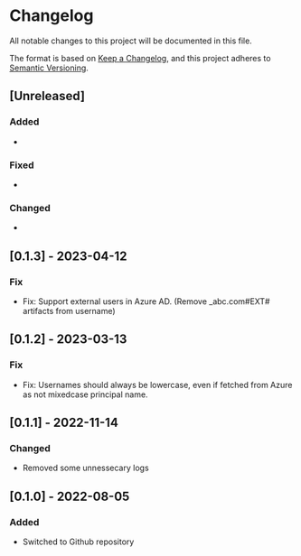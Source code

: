 # Changelog

All notable changes to this project will be documented in this file.

The format is based on [Keep a Changelog](https://keepachangelog.com/en/1.0.0/),
and this project adheres to [Semantic Versioning](https://semver.org/spec/v2.0.0.html).

## [Unreleased]

### Added 

- 

### Fixed

- 

### Changed

- 

## [0.1.3] - 2023-04-12

### Fix

- Fix: Support external users in Azure AD. (Remove _abc.com#EXT# artifacts from username)

## [0.1.2] - 2023-03-13

### Fix

- Fix: Usernames should always be lowercase, even if fetched from Azure as not mixedcase principal name.

## [0.1.1] - 2022-11-14

### Changed

- Removed some unnessecary logs

## [0.1.0] - 2022-08-05

### Added

- Switched to Github repository